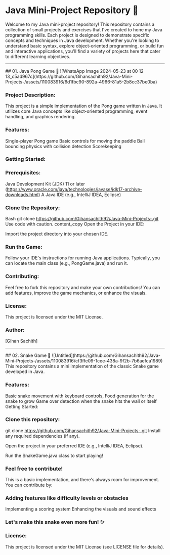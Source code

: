# Java Mini-Project Repository 🚀               
Welcome to my Java mini-project repository! This repository contains a collection of small projects and exercises that I've created to hone my Java programming skills. Each project is designed to demonstrate specific concepts and techniques in Java development. Whether you're looking to understand basic syntax, explore object-oriented programming, or build fun and interactive applications, you'll find a variety of projects here that cater to different learning objectives.
<hr>
## 01. Java Pong Game 🏓 
![WhatsApp Image 2024-05-23 at 00 12 13_c5ad967c](https://github.com/Gihansachith92/Java-Mini-Projects-/assets/110083916/6d1fbc90-892a-4966-81a5-2b8cc37be0ba)

### Project Description:

  This project is a simple implementation of the Pong game written in Java. It utilizes core Java concepts like object-oriented programming, event handling, and graphics rendering.

### Features:

  Single-player Pong game
  Basic controls for moving the paddle
  Ball bouncing physics with collision detection
  Scorekeeping

### Getting Started:

### Prerequisites:

  Java Development Kit (JDK) 11 or later (https://www.oracle.com/java/technologies/javase/jdk17-archive-downloads.html)
  A Java IDE (e.g., IntelliJ IDEA, Eclipse)

### Clone the Repository:

  Bash
  git clone https://github.com/Gihansachith92/Java-Mini-Projects-.git
  Use code with caution.
  content_copy
  Open the Project in your IDE:

  Import the project directory into your chosen IDE.

### Run the Game:

  Follow your IDE's instructions for running Java applications. Typically, you can locate the main class (e.g., PongGame.java) and run it.

### Contributing:

  Feel free to fork this repository and make your own contributions! You can add features, improve the game mechanics, or enhance the visuals.

### License:

  This project is licensed under the MIT License.

### Author:

  [Gihan Sachith]
<hr>
## 02. Snake Game 🐍
![Untitled](https://github.com/Gihansachith92/Java-Mini-Projects-/assets/110083916/cf3ffe09-1cee-438a-9f2b-7b6aefca1989)
This repository contains a mini implementation of the classic Snake game   developed in Java.

### Features:

  Basic snake movement with keyboard controls,
  Food generation for the snake to grow
  Game over detection when the snake hits the wall or itself
  Getting Started:

### Clone this repository:
  git clone https://github.com/Gihansachith92/Java-Mini-Projects-.git
  Install any required dependencies (if any).

  Open the project in your preferred IDE (e.g., IntelliJ IDEA, Eclipse).

  Run the SnakeGame.java class to start playing!

### Feel free to contribute!

  This is a basic implementation, and there's always room for improvement. You can contribute by:

### Adding features like difficulty levels or obstacles
  Implementing a scoring system
  Enhancing the visuals and sound effects

### Let's make this snake even more fun! ✨

### License:

  This project is licensed under the MIT License (see LICENSE file for details).
